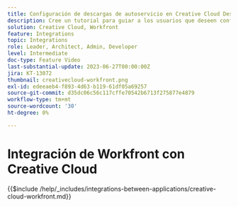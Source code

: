 ```yaml
---
title: Configuración de descargas de autoservicio en Creative Cloud Desktop
description: Cree un tutorial para guiar a los usuarios que deseen configurar descargas de autoservicio en Creative Cloud Desktop.
solution: Creative Cloud, Workfront
feature: Integrations
topic: Integrations
role: Leader, Architect, Admin, Developer
level: Intermediate
doc-type: Feature Video
last-substantial-update: 2023-06-27T00:00:00Z
jira: KT-13072
thumbnail: creativecloud-workfront.png
exl-id: edeeaeb4-f893-4d63-b119-61df05a69257
source-git-commit: d35dc06c56c117cffe70542b6713f275877e4879
workflow-type: tm+mt
source-wordcount: '30'
ht-degree: 0%

---
```


# Integración de Workfront con Creative Cloud

{{$include /help/_includes/integrations-between-applications/creative-cloud-workfront.md}}

